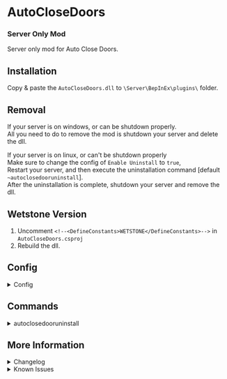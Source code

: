 # AutoCloseDoors
### Server Only Mod
Server only mod for Auto Close Doors.

## Installation
Copy & paste the `AutoCloseDoors.dll` to `\Server\BepInEx\plugins\` folder.

## Removal
If your server is on windows, or can be shutdown properly.\
All you need to do to remove the mod is shutdown your server and delete the dll.

If your server is on linux, or can't be shutdown properly\
Make sure to change the config of `Enable Uninstall` to `true`,\
Restart your server, and then execute the uninstallation command [default `~autoclosedooruninstall`].\
After the uninstallation is complete, shutdown your server and remove the dll.

## Wetstone Version
1. Uncomment `<!--<DefineConstants>WETSTONE</DefineConstants>-->` in `AutoCloseDoors.csproj`
2. Rebuild the dll.

## Config
<details>
<summary>Config</summary>

- `Enable Auto Close Doors` [default `true`]\
Switch on/off auto close for doors.
- `Auto Close Timer` [default `2.0`]\
How many second(s) to wait before door is automatically closed.
- `Always Auto Close Doors` [default `false`]\
When this is set to false, doors will not automatically close if castle is decaying, under attack, or being sieged.
- `Enable Uninstall` [default `false`]\
Do not enable for better performance on server.\
This uninstallation method is only required on servers that can't shutdown properly, like VRising on Linux Wine.\
On Windows, servers can be shutdown properly, and all doors is by default reverted back to normal on server shutdown.
- `Uninstall Command` [default `~autoclosedooruninstall`]\
Chat command to uninstall mod. Only work if "Enable Uninstall" is set to true & the user is an Admin (adminauth).

</details>

## Commands

<details>
<summary>autoclosedooruninstall</summary>

`autoclosedooruninstall`\
Revert all doors in the game world to not close automatically.

</details>

## More Information
<details>
<summary>Changelog</summary>

`1.0.3`
- Added config to prevent door auto closing if castle is decaying or under attack/siege.

`1.0.2`
- Fixed issue with servants causing door to be stuck.

`1.0.1`
- Now properly initialize config when reloaded with wetstone.

`1.0.0`
- Initial Release

</details>

<details>
<summary>Known Issues</summary>

### General
- When doors are built for the first time, the user will need to open the door twice for the door to open.

</details>